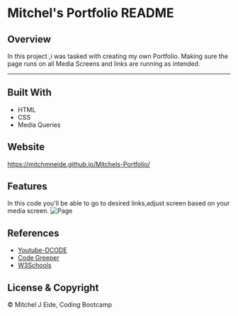 # Mitchel's Portfolio README 

## Overview 
In this project ,i was tasked with creating my own Portfolio. Making sure the page runs on all Media Screens
and links are running as intended. 

---
## Built With 
* HTML
* CSS 
* Media Queries


## Website 
https://mitchmneide.github.io/Mitchels-Portfolio/  

## Features 
In this code you'll be able to go to desired links,adjust screen based on your media screen. 
![Page](assets/images/portfolio.gif)

## References 
* [Youtube-DCODE](https://www.youtube.com/watch?v=exb2ab72Xhs) 
* [Code Greeper](https://www.codegrepper.com/code-examples/css/how+to+remove+white+space+in+the+right+side+of+web+page)
* [W3Schools](https://www.w3schools.com/howto/howto_css_glowing_text.asp)
## License & Copyright 
© Mitchel J Eide, Coding Bootcamp